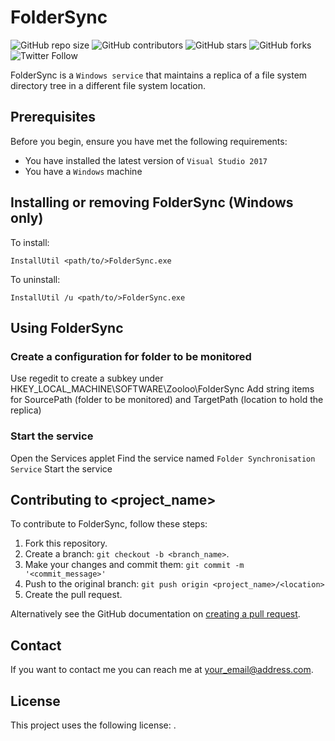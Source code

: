 # FolderSync

<!--- These are examples. See https://shields.io for others or to customize this set of shields. You might want to include dependencies, project status and licence info here --->
![GitHub repo size](https://img.shields.io/github/repo-size/Zooloo2014/FolderSync)
![GitHub contributors](https://img.shields.io/github/contributors/Zooloo2014/FolderSync)
![GitHub stars](https://img.shields.io/github/stars/Zooloo2014/FolderSync?style=social)
![GitHub forks](https://img.shields.io/github/forks/Zooloo2014/FolderSync?style=social)
![Twitter Follow](https://img.shields.io/twitter/follow/brent_zooloo?style=social)

FolderSync is a `Windows service` that maintains a replica of a file system directory tree in a different file system location.

## Prerequisites

Before you begin, ensure you have met the following requirements:
<!--- These are just example requirements. Add, duplicate or remove as required --->
* You have installed the latest version of `Visual Studio 2017`
* You have a `Windows` machine

## Installing or removing FolderSync (Windows only)

To install:
```
InstallUtil <path/to/>FolderSync.exe
```

To uninstall:
```
InstallUtil /u <path/to/>FolderSync.exe
```

## Using FolderSync

### Create a configuration for folder to be monitored

Use regedit to create a subkey under HKEY_LOCAL_MACHINE\SOFTWARE\Zooloo\FolderSync
Add string items for SourcePath (folder to be monitored) and TargetPath (location to hold the replica)

### Start the service

Open the Services applet
Find the service named `Folder Synchronisation Service`
Start the service

## Contributing to <project_name>
<!--- If your README is long or you have some specific process or steps you want contributors to follow, consider creating a separate CONTRIBUTING.md file--->
To contribute to FolderSync, follow these steps:

1. Fork this repository.
2. Create a branch: `git checkout -b <branch_name>`.
3. Make your changes and commit them: `git commit -m '<commit_message>'`
4. Push to the original branch: `git push origin <project_name>/<location>`
5. Create the pull request.

Alternatively see the GitHub documentation on [creating a pull request](https://help.github.com/en/github/collaborating-with-issues-and-pull-requests/creating-a-pull-request).

## Contact

If you want to contact me you can reach me at <your_email@address.com>.

## License
<!--- If you're not sure which open license to use see https://choosealicense.com/--->

This project uses the following license: [<GNU General Public License v3.0>](<link>).
